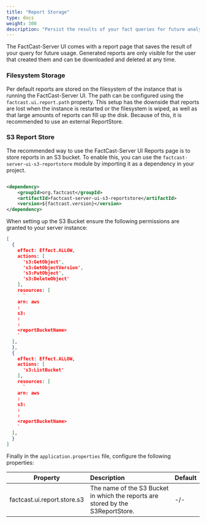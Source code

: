 ```yaml
---
title: "Report Storage"
type: docs
weight: 300
description: "Persist the results of your fact queries for future analysis."
---
```


The FactCast-Server UI comes with a report page that saves the result of your query for future usage. Generated reports
are only visible for the user that created them and can be downloaded and deleted at any time.

### Filesystem Storage

Per default reports are stored on the filesystem of the instance that is running the FactCast-Server UI. The path can be
configured using the `factcast.ui.report.path` property.
This setup has the downside that reports are lost when the instance is restarted or the filesystem is wiped, as well as
that large amounts of reports can fill up the disk. Because of this, it is recommended to use an external ReportStore.

### S3 Report Store

The recommended way to use the FactCast-Server UI Reports page is to store reports in an S3 bucket. To enable this, you
can use the `factcast-server-ui-s3-reportstore` module by importing it as a dependency in your project.

```xml

<dependency>
    <groupId>org.factcast</groupId>
    <artifactId>factcast-server-ui-s3-reportstore</artifactId>
    <version>${factcast.version}</version>
</dependency>
```

When setting up the S3 Bucket ensure the following permissions are granted to your server instance:

```json
[
  {
    effect: Effect.ALLOW,
    actions: [
      's3:GetObject',
      's3:GetObjectVersion',
      's3:PutObject',
      's3:DeleteObject'
    ],
    resources: [
      `
    arn: aws
    :
    s3:
    :
    :
    <reportBucketName>
    `
  ],
  },
  {
    effect: Effect.ALLOW,
    actions: [
      's3:ListBucket'
    ],
    resources: [
      `
    arn: aws
    :
    s3:
    :
    :
    <reportBucketName>
    `
  ],
  }
]
```

Finally in the `application.properties` file, configure the following properties:

| Property                    | Description                                                                     | Default |
| --------------------------- | :------------------------------------------------------------------------------ | :------ |
| factcast.ui.report.store.s3 | The name of the S3 Bucket in which the reports are stored by the S3ReportStore. | -/-     |
